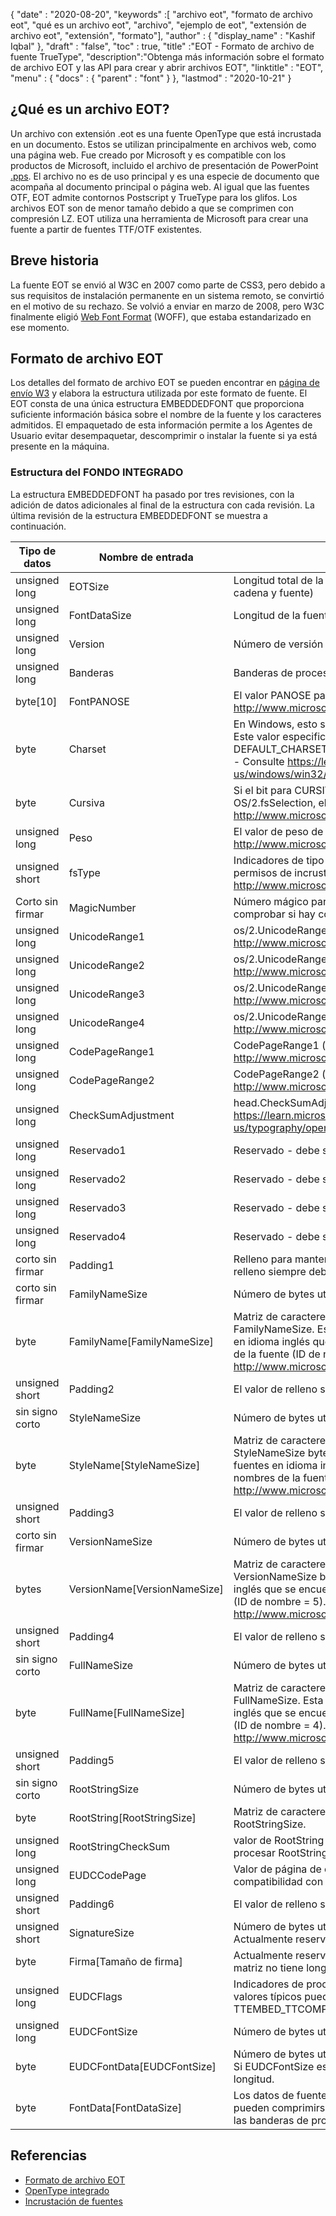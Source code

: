 {
  "date" : "2020-08-20",
  "keywords" :[ "archivo eot", "formato de archivo eot", "qué es un archivo eot", "archivo", "ejemplo de eot", "extensión de archivo eot", "extensión", "formato"],
  "author" : {
    "display_name" : "Kashif Iqbal"
},
  "draft" : "false",
  "toc" : true,
  "title" :"EOT - Formato de archivo de fuente TrueType",
  "description":"Obtenga más información sobre el formato de archivo EOT y las API para crear y abrir archivos EOT",
  "linktitle" : "EOT",
  "menu" : {
    "docs" : {
      "parent" : "font"
}
},
  "lastmod" : "2020-10-21"
}

## ¿Qué es un archivo EOT?

Un archivo con extensión .eot es una fuente OpenType que está incrustada en un documento. Estos se utilizan principalmente en archivos web, como una página web. Fue creado por Microsoft y es compatible con los productos de Microsoft, incluido el archivo de presentación de PowerPoint [.pps](/es/presentation/pps). El archivo no es de uso principal y es una especie de documento que acompaña al documento principal o página web. Al igual que las fuentes OTF, EOT admite contornos Postscript y TrueType para los glifos. Los archivos EOT son de menor tamaño debido a que se comprimen con compresión LZ. EOT utiliza una herramienta de Microsoft para crear una fuente a partir de fuentes TTF/OTF existentes.

## Breve historia

La fuente EOT se envió al W3C en 2007 como parte de CSS3, pero debido a sus requisitos de instalación permanente en un sistema remoto, se convirtió en el motivo de su rechazo. Se volvió a enviar en marzo de 2008, pero W3C finalmente eligió [Web Font Format](/es/font/woff/) (WOFF), que estaba estandarizado en ese momento.

## Formato de archivo EOT

Los detalles del formato de archivo EOT se pueden encontrar en [página de envío W3](https://www.w3.org/Submission/EOT/#FileFormat) y elabora la estructura utilizada por este formato de fuente. El EOT consta de una única estructura EMBEDDEDFONT que proporciona suficiente información básica sobre el nombre de la fuente y los caracteres admitidos. El empaquetado de esta información permite a los Agentes de Usuario evitar desempaquetar, descomprimir o instalar la fuente si ya está presente en la máquina.

### Estructura del FONDO INTEGRADO
La estructura EMBEDDEDFONT ha pasado por tres revisiones, con la adición de datos adicionales al final de la estructura con cada revisión. La última revisión de la estructura EMBEDDEDFONT se muestra a continuación.

|Tipo de datos|Nombre de entrada|Descripción|
---|---|---|
|unsigned long|EOTSize|Longitud total de la estructura en bytes (incluidos datos de cadena y fuente)|
|unsigned long|FontDataSize|Longitud de la fuente OpenType (FontData) en bytes|
|unsigned long|Version|Número de versión de este formato - 0x00020002|
|unsigned long|Banderas|Banderas de procesamiento|
|byte[10]|FontPANOSE|El valor PANOSE para esta fuente: consulte http://www.microsoft.com/typography/otspec/os2.htm#pan|
|byte|Charset|En Windows, esto se deriva de TEXTMETRIC.tmCharSet. Este valor especifica el conjunto de caracteres de la fuente. DEFAULT_CHARSET (0x01) indica que no hay preferencia. - Consulte https://learn.microsoft.com/en-us/windows/win32/api/wingdi/ns-wingdi-textmetrica|
|byte|Cursiva|Si el bit para CURSIVA está establecido en OS/2.fsSelection, el valor será 0x01 - Consulte http://www.microsoft.com/typography/otspec/os2.htm#fss|
|unsigned long|Peso|El valor de peso de esta fuente: consulte http://www.microsoft.com/typography/otspec/os2.htm#wtc|
|unsigned short|fsType|Indicadores de tipo que brindan información sobre permisos de incrustación: consulte http://www.microsoft.com/typography/otspec/os2.htm#fst|
|Corto sin firmar|MagicNumber|Número mágico para archivo EOT - 0x504C. Se utiliza para comprobar si hay corrupción de datos.|
|unsigned long|UnicodeRange1|os/2.UnicodeRange1 (bits 0-31) - Consulte http://www.microsoft.com/typography/otspec/os2.htm#ur|
|unsigned long|UnicodeRange2|os/2.UnicodeRange2 (bits 32-63) - Ver http://www.microsoft.com/typography/otspec/os2.htm#ur|
|unsigned long|UnicodeRange3|os/2.UnicodeRange3 (bits 64-95) - Ver http://www.microsoft.com/typography/otspec/os2.htm#ur|
|unsigned long|UnicodeRange4|os/2.UnicodeRange4 (bits 96-127) - Consulte http://www.microsoft.com/typography/otspec/os2.htm#ur|
|unsigned long|CodePageRange1|CodePageRange1 (bits 0-31) - Consulte http://www.microsoft.com/typography/otspec/os2.htm#cpr|
|unsigned long|CodePageRange2|CodePageRange2 (bits 32-63): consulte http://www.microsoft.com/typography/otspec/os2.htm#cpr|
|unsigned long|CheckSumAdjustment|head.CheckSumAdjustment - Ver https://learn.microsoft.com/en-us/typography/opentype/spec/head|
|unsigned long|Reservado1|Reservado - debe ser 0|
|unsigned long|Reservado2|Reservado - debe ser 0|
|unsigned long|Reservado3|Reservado - debe ser 0|
|unsigned long|Reservado4|Reservado - debe ser 0|
|corto sin firmar|Padding1|Relleno para mantener la alineación larga. El valor de relleno siempre debe establecerse en 0x0000.|
|corto sin firmar|FamilyNameSize|Número de bytes utilizados por la matriz FamilyName|
|byte|FamilyName[FamilyNameSize]|Matriz de caracteres UTF-16 con la longitud de bytes de FamilyNameSize. Esta es la cadena de la familia de fuentes en idioma inglés que se encuentra en la tabla de nombres de la fuente (ID de nombre = 1). Consulte http://www.microsoft.com/typography/otspec/name.htm|
|unsigned short|Padding2|El valor de relleno siempre debe establecerse en 0x0000.|
|sin signo corto|StyleNameSize|Número de bytes utilizados por StyleName|
|byte|StyleName[StyleNameSize]|Matriz de caracteres UTF-16 de la longitud de StyleNameSize bytes. Esta es la cadena de subfamilia de fuentes en idioma inglés que se encuentra en la tabla de nombres de la fuente (ID de nombre = 2). Consulte http://www.microsoft.com/typography/otspec/name.htm|
|unsigned short|Padding3|El valor de relleno siempre debe establecerse en 0x0000.|
|corto sin firmar|VersionNameSize|Número de bytes utilizados por VersionName|
|bytes|VersionName[VersionNameSize]|Matriz de caracteres UTF-16 de la longitud de VersionNameSize bytes. Esta es la cadena de la versión en inglés que se encuentra en la tabla de nombres de la fuente (ID de nombre = 5). Consulte http://www.microsoft.com/typography/otspec/name.htm|
|unsigned short|Padding4|El valor de relleno siempre debe establecerse en 0x0000.|
|sin signo corto|FullNameSize|Número de bytes utilizados por FullName|
|byte|FullName[FullNameSize]|Matriz de caracteres UTF-16 con la longitud de bytes FullNameSize. Esta es la cadena de nombre completo en inglés que se encuentra en la tabla de nombres de la fuente (ID de nombre = 4). Consulte http://www.microsoft.com/typography/otspec/name.htm|
|unsigned short|Padding5|El valor de relleno siempre debe establecerse en 0x0000.|
|sin signo corto|RootStringSize|Número de bytes utilizados por la matriz RootString|
|byte|RootString[RootStringSize]|Matriz de caracteres UTF-16 con la longitud de bytes de RootStringSize.|
|unsigned long|RootStringCheckSum|valor de RootString CheckSum. Consulte el algoritmo para procesar RootStringChecksum a continuación.|
|unsigned long|EUDCCodePage|Valor de página de códigos necesario para la compatibilidad con fuentes EUDC.|
|unsigned short|Padding6|El valor de relleno siempre debe establecerse en 0x0000.|
|unsigned short|SignatureSize|Número de bytes utilizados por la matriz Signature. Actualmente reservado y debe establecerse en 0x0000.|
|byte|Firma[Tamaño de firma]|Actualmente reservado. Si SignatureSize es 0x0000, esta matriz no tiene longitud.|
|unsigned long|EUDCFlags|Indicadores de procesamiento para la fuente EUDC. Los valores típicos pueden ser TTEMBED_XORENCRYPTDATA y TTEMBED_TTCOMPRESSED.|
|unsigned long|EUDCFontSize|Número de bytes utilizados por la matriz Signature.|
|byte|EUDCFontData[EUDCFontSize]|Número de bytes utilizados para los datos de fuente EUDC. Si EUDCFontSize es 0x00000000, esta matriz no tiene longitud.|
|byte|FontData[FontDataSize]|Los datos de fuente para este archivo EOT. Los datos pueden comprimirse o cifrarse con XOR según lo indiquen las banderas de procesamiento.|

## Referencias

* [Formato de archivo EOT](https://www.w3.org/Submission/EOT/)
* [OpenType integrado](https://en.wikipedia.org/wiki/Embedded_OpenType)
* [Incrustación de fuentes](https://en.wikipedia.org/wiki/Font_embedding)

